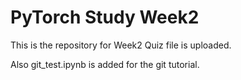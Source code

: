# PyTorch Study Week2
This is the repository for Week2
Quiz file is uploaded.  

Also git_test.ipynb is added for the git tutorial.
